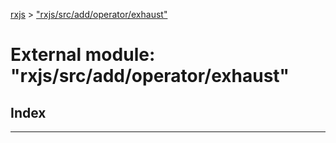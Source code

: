 [rxjs](../README.md) > ["rxjs/src/add/operator/exhaust"](../modules/_rxjs_src_add_operator_exhaust_.md)

# External module: "rxjs/src/add/operator/exhaust"

## Index

---

